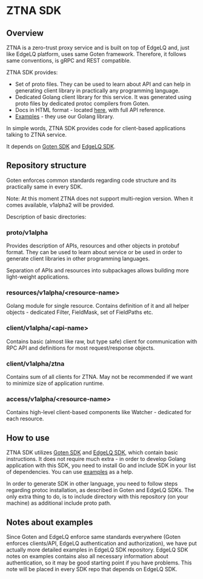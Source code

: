 # ZTNA SDK

## Overview
ZTNA is a zero-trust proxy service and is built on top of EdgeLQ and, just like EdgeLQ platform, uses same Goten
framework. Therefore, it follows same conventions, is gRPC and REST compatible.

ZTNA SDK provides:
* Set of proto files. They can be used to learn about API and can help in generating client library in
  practically any programming language.
* Dedicated Golang client library for this service. It was generated using proto files by dedicated protoc
  compilers from Goten.
* Docs in HTML format - located [here](./docs/apis), with full API reference.
* [Examples](./examples/cmd) - they use our Golang library.

In simple words, ZTNA SDK provides code for client-based applications talking to ZTNA service.

It depends on [Goten SDK](github.com/cloudwan/goten-sdk) and [EdgeLQ SDK](github.com/cloudwan/edgelq-sdk).

## Repository structure
Goten enforces common standards regarding code structure and its practically same in every SDK.

Note: At this moment ZTNA does not support multi-region version. When it comes available, v1alpha2 will be
provided.

Description of basic directories:

### proto/v1alpha
Provides description of APIs, resources and other objects in protobuf format. They can be used to learn about service
or be used in order to generate client libraries in other programming languages.

Separation of APIs and resources into subpackages allows building more light-weight applications.

### resources/v1alpha/\<resource-name\>
Golang module for single resource. Contains definition of it and all helper objects - dedicated Filter, FieldMask,
set of FieldPaths etc.

### client/v1alpha/\<api-name\>
Contains basic (almost like raw, but type safe) client for communication with RPC API and definitions for most
request/response objects.

### client/v1alpha/ztna
Contains sum of all clients for ZTNA. May not be recommended if we want to minimize size of application runtime.

### access/v1alpha/\<resource-name\>
Contains high-level client-based components like Watcher - dedicated for each resource.

## How to use
ZTNA SDK utilizes [Goten SDK](github.com/cloudwan/goten-sdk) and [EdgeLQ SDK](github.com/cloudwan/edgelq-sdk),
which contain basic instructions. It does not require much extra - in order to develop Golang application with this SDK,
you need to install Go and include SDK in your list of dependencies. You can use [examples](./examples) as a help.

In order to generate SDK in other language, you need to follow steps regarding protoc installation, as described in Goten
and EdgeLQ SDKs. The only extra thing to do, is to include directory with this repository (on your machine) as additional
include proto path.

## Notes about examples
Since Goten and EdgeLQ enforce same standards everywhere (Goten enforces clients/API, EdgeLQ authentication and authorization),
we have put actually more detailed examples in EdgeLQ SDK repository. EdgeLQ SDK notes on examples contains also all
necessary information about authentication, so it may be good starting point if you have problems. This note will be
placed in every SDK repo that depends on EdgeLQ SDK.
